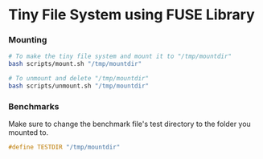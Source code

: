 # Tiny File System using FUSE Library

### Mounting
```bash
# To make the tiny file system and mount it to "/tmp/mountdir" 
bash scripts/mount.sh "/tmp/mountdir"

# To unmount and delete "/tmp/mountdir"
bash scripts/unmount.sh "/tmp/mountdir"
```

### Benchmarks
Make sure to change the benchmark file's test directory to the folder you mounted to. 
```c
#define TESTDIR "/tmp/mountdir"
```